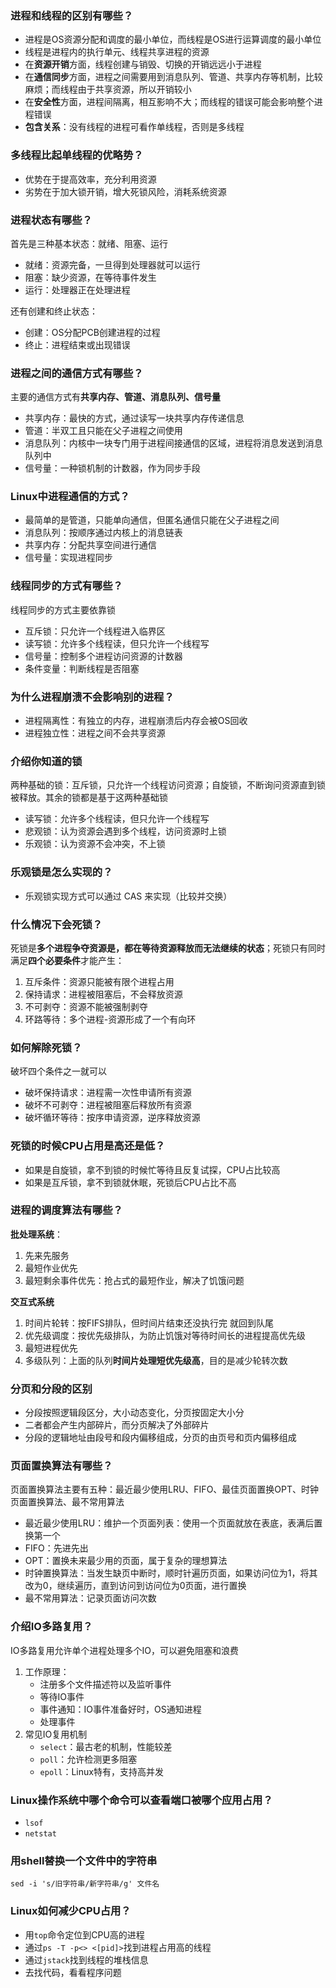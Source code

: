 ### 进程和线程的区别有哪些？
* 进程是OS资源分配和调度的最小单位，而线程是OS进行运算调度的最小单位
* 线程是进程内的执行单元、线程共享进程的资源
* 在**资源开销**方面，线程创建与销毁、切换的开销远远小于进程
* 在**通信同步**方面，进程之间需要用到消息队列、管道、共享内存等机制，比较麻烦；而线程由于共享资源，所以开销较小
* 在**安全性**方面，进程间隔离，相互影响不大；而线程的错误可能会影响整个进程错误
* **包含关系**：没有线程的进程可看作单线程，否则是多线程

### 多线程比起单线程的优略势？
* 优势在于提高效率，充分利用资源
* 劣势在于加大锁开销，增大死锁风险，消耗系统资源

### 进程状态有哪些？
首先是三种基本状态：就绪、阻塞、运行  
* 就绪：资源完备，一旦得到处理器就可以运行
* 阻塞：缺少资源，在等待事件发生
* 运行：处理器正在处理进程 

还有创建和终止状态：
* 创建：OS分配PCB创建进程的过程
* 终止：进程结束或出现错误

### 进程之间的通信方式有哪些？
主要的通信方式有**共享内存、管道、消息队列、信号量**

* 共享内存：最快的方式，通过读写一块共享内存传递信息
* 管道：半双工且只能在父子进程之间使用
* 消息队列：内核中一块专门用于进程间接通信的区域，进程将消息发送到消息队列中
* 信号量：一种锁机制的计数器，作为同步手段

### Linux中进程通信的方式？
* 最简单的是管道，只能单向通信，但匿名通信只能在父子进程之间
* 消息队列：按顺序通过内核上的消息链表
* 共享内存：分配共享空间进行通信
* 信号量：实现进程同步

### 线程同步的方式有哪些？
线程同步的方式主要依靠锁

* 互斥锁：只允许一个线程进入临界区
* 读写锁：允许多个线程读，但只允许一个线程写
* 信号量：控制多个进程访问资源的计数器
* 条件变量：判断线程是否阻塞

### 为什么进程崩溃不会影响别的进程？
* 进程隔离性：有独立的内存，进程崩溃后内存会被OS回收
* 进程独立性：进程之间不会共享资源

### 介绍你知道的锁
两种基础的锁：互斥锁，只允许一个线程访问资源；自旋锁，不断询问资源直到锁被释放。其余的锁都是基于这两种基础锁  
* 读写锁：允许多个线程读，但只允许一个线程写
* 悲观锁：认为资源会遇到多个线程，访问资源时上锁
* 乐观锁：认为资源不会冲突，不上锁

### 乐观锁是怎么实现的？
* 乐观锁实现方式可以通过 CAS 来实现（比较并交换）

### 什么情况下会死锁？
死锁是**多个进程争夺资源是，都在等待资源释放而无法继续的状态**；死锁只有同时满足**四个必要条件**才能产生：  
1. 互斥条件：资源只能被有限个进程占用
2. 保持请求：进程被阻塞后，不会释放资源
3. 不可剥夺：资源不能被强制剥夺
4. 环路等待：多个进程-资源形成了一个有向环

### 如何解除死锁？
破坏四个条件之一就可以  
* 破坏保持请求：进程需一次性申请所有资源
* 破坏不可剥夺：进程被阻塞后释放所有资源
* 破坏循环等待：按序申请资源，逆序释放资源

### 死锁的时候CPU占用是高还是低？
* 如果是自旋锁，拿不到锁的时候忙等待且反复试探，CPU占比较高
* 如果是互斥锁，拿不到锁就休眠，死锁后CPU占比不高

### 进程的调度算法有哪些？
**批处理系统**：  
1. 先来先服务
2. 最短作业优先
3. 最短剩余事件优先：抢占式的最短作业，解决了饥饿问题

**交互式系统**
1. 时间片轮转：按FIFS排队，但时间片结束还没执行完 就回到队尾
2. 优先级调度：按优先级排队，为防止饥饿对等待时间长的进程提高优先级
3. 最短进程优先
4. 多级队列：上面的队列**时间片处理短优先级高**，目的是减少轮转次数

### 分页和分段的区别
* 分段按照逻辑段区分，大小动态变化，分页按固定大小分
* 二者都会产生内部碎片，而分页解决了外部碎片
* 分段的逻辑地址由段号和段内偏移组成，分页的由页号和页内偏移组成

### 页面置换算法有哪些？
页面置换算法主要有五种：最近最少使用LRU、FIFO、最佳页面置换OPT、时钟页面置换算法、最不常用算法

* 最近最少使用LRU：维护一个页面列表：使用一个页面就放在表底，表满后置换第一个
* FIFO：先进先出
* OPT：置换未来最少用的页面，属于复杂的理想算法
* 时钟置换算法：当发⽣缺⻚中断时，顺时针遍历⻚⾯，如果访问位为1，将其改为0，继续遍历，直到访问到访问位为0⻚⾯，进⾏置换
* 最不常用算法：记录页面访问次数

### 介绍IO多路复用？
IO多路复用允许单个进程处理多个IO，可以避免阻塞和浪费
1. 工作原理：
   * 注册多个文件描述符以及监听事件
   * 等待IO事件
   * 事件通知：IO事件准备好时，OS通知进程
   * 处理事件
2. 常见IO复用机制
   * `select`：最古老的机制，性能较差
   * `poll`：允许检测更多阻塞
   * `epoll`：Linux特有，支持高并发

### Linux操作系统中哪个命令可以查看端口被哪个应用占用？
* `lsof`
* `netstat`

### 用shell替换一个文件中的字符串
```
sed -i 's/旧字符串/新字符串/g' 文件名
```
### Linux如何减少CPU占用？
* 用`top`命令定位到CPU高的进程
* 通过`ps -T -p<> <[pid]>`找到进程占用高的线程
* 通过`jstack`找到线程的堆栈信息
* 去找代码，看看程序问题
